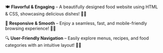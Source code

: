 🍽️ **Flavorful & Engaging** – A beautifully designed food website using HTML & CSS, showcasing delicious dishes! 🎨✨  

📱 **Responsive & Smooth** – Enjoy a seamless, fast, and mobile-friendly browsing experience! 🚀📲  

🔍 **User-Friendly Navigation** – Easily explore menus, recipes, and food categories with an intuitive layout! 🍕🍔
